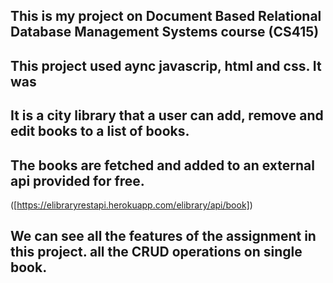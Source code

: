 ## This is my project on Document Based Relational Database Management Systems course (CS415)
## This project used aync javascrip, html and css. It was
## It is a city library that a user can add, remove and edit books to a list of books.
## The books are fetched and added to an external api provided for free. 
([https://elibraryrestapi.herokuapp.com/elibrary/api/book])

## We can see all the features of the assignment in this project. all the CRUD operations on  single book. 
